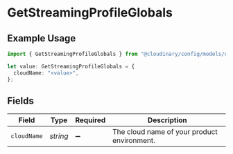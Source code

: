 # GetStreamingProfileGlobals

## Example Usage

```typescript
import { GetStreamingProfileGlobals } from "@cloudinary/config/models/operations";

let value: GetStreamingProfileGlobals = {
  cloudName: "<value>",
};
```

## Fields

| Field                                       | Type                                        | Required                                    | Description                                 |
| ------------------------------------------- | ------------------------------------------- | ------------------------------------------- | ------------------------------------------- |
| `cloudName`                                 | *string*                                    | :heavy_minus_sign:                          | The cloud name of your product environment. |